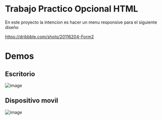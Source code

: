 <h1>Trabajo Practico Opcional HTML</h1>


En este proyecto la intencion es hacer un menu responsive para el siguiente diseño

https://dribbble.com/shots/20116204-Form2




<h1>Demos</h1>

<h2>Escritorio</h2>

![image](https://github.com/BPalomba/HTML-TPO-Clase-13-/assets/112793350/242cf541-6fae-4a27-b296-ea7d931c6297)


<h2>Dispositivo movil</h2>

![image](https://github.com/BPalomba/HTML-TPO-Clase-13-/assets/112793350/eb6efca5-a147-47f5-a19c-8e810b83627b)
